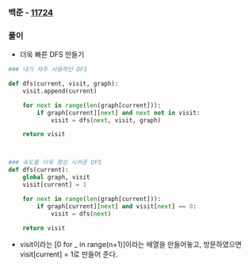 ### 백준  - [11724](https://www.acmicpc.net/problem/11724)

### 풀이

* 더욱 빠른 DFS 만들기

```Python
### 내가 자주 사용하던 DFS

def dfs(current, visit, graph):
	visit.append(current)

	for next in range(len(graph[current])):
		if graph[current][next] and next not in visit:
			visit = dfs(next, visit, graph)

	return visit



### 속도를 더욱 향상 시켜준 DFS
def dfs(current):
    global graph, visit
    visit[current] = 1

    for next in range(len(graph[current])):
        if graph[current][next] and visit[next] == 0:
            visit = dfs(next)
            
    return visit
```

* visit이라는 [0 for _ in range(n+1)]이라는 배열을 만들어놓고, 방문하였으면 visit[current] = 1로 만들어 준다.